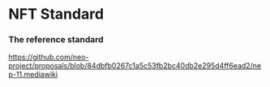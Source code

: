 ﻿# NFT Standard

### The reference standard
https://github.com/neo-project/proposals/blob/84dbfb0267c1a5c53fb2bc40db2e295d4ff6ead2/nep-11.mediawiki